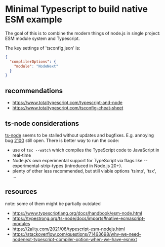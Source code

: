# Minimal Typescript to build native ESM example

The goal of this is to combine the modern things of node.js in single project:
ESM module system and Typescript.

The key settings of 'tsconfig.json' is:

```json
{
  "complilerOptions": {
    "module": "NodeNext"
  }
}
```

## recommendations

- https://www.totaltypescript.com/typescript-and-node
- https://www.totaltypescript.com/tsconfig-cheat-sheet

## ts-node considerations

[ts-node](https://github.com/TypeStrong/ts-node) seems to be stalled without
updates and bugfixes. E.g. annoying bug
[2100](https://github.com/TypeStrong/ts-node/issues/2100) still open. There is
better way to run the code:

- use of `tsc --watch` which compiles the TypeScript code to JavaScript in
  real-time
- Node.js’s own experimental support for TypeScript via flags like
  --experimental-strip-types (introduced in Node.js 20+).
- plenty of other less recommended, but still viable options 'tsimp', 'tsx', ...


## resources

note: some of them might be partially outdated

- https://www.typescriptlang.org/docs/handbook/esm-node.html
- https://typestrong.org/ts-node/docs/imports#native-ecmascript-modules
- https://2ality.com/2021/06/typescript-esm-nodejs.html
- https://stackoverflow.com/questions/71463698/why-we-need-nodenext-typescript-compiler-option-when-we-have-esnext
